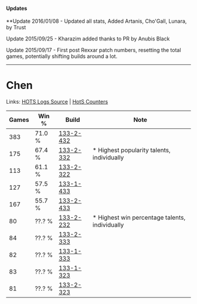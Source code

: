 #### Updates
**Update 2016/01/08 - Updated all stats, Added Artanis, Cho'Gall, Lunara, by Trust

Update 2015/09/25 - Kharazim added thanks to PR by Anubis Black

Update 2015/09/17 - First post Rexxar patch numbers, resetting the total games, potentially shifting builds around a lot.

***

# Chen

Links: [HOTS Logs Source](https://www.hotslogs.com/Sitewide/HeroDetails?Hero=Chen) | [HotS Counters](http://hotscounters.com/#/hero/Chen)

Games  | Win %  | Build     | Note
-----  | -----  | -----     | ----
383    | 71.0 % | [133-2-432](http://www.heroesfire.com/hots/talent-calculator/chen#hEjG) | 
175    | 67.4 % | [133-2-332](http://www.heroesfire.com/hots/talent-calculator/chen#hEhi) | * Highest popularity talents, individually
113    | 61.1 % | [133-2-322](http://www.heroesfire.com/hots/talent-calculator/chen#hEhY) | 
127    | 57.5 % | [133-1-433](http://www.heroesfire.com/hots/talent-calculator/chen#hETf) | 
167    | 55.7 % | [133-2-433](http://www.heroesfire.com/hots/talent-calculator/chen#hEjH) | 
80     | ??.? % | [133-2-232](http://www.heroesfire.com/hots/talent-calculator/chen#hEg8) | * Highest win percentage talents, individually
84     | ??.? % | [133-2-333](http://www.heroesfire.com/hots/talent-calculator/chen#hEhj) | 
82     | ??.? % | [133-1-333](http://www.heroesfire.com/hots/talent-calculator/chen#hES5) | 
83     | ??.? % | [133-1-323](http://www.heroesfire.com/hots/talent-calculator/chen#hERx) | 
81     | ??.? % | [133-2-323](http://www.heroesfire.com/hots/talent-calculator/chen#hEhZ) | 
